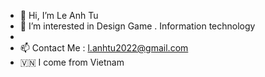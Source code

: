 - 👋 Hi, I’m Le Anh Tu
- 👀 I’m interested in Design Game . Information technology
-
- 📫 Contact Me : l.anhtu2022@gmail.com 
-  🇻🇳   I come from Vietnam


<!---
Sabo2022/Sabo2022 is a ✨ special ✨ repository because its `README.md` (this file) appears on your GitHub profile.
You can click the Preview link to take a look at your changes.
--->
